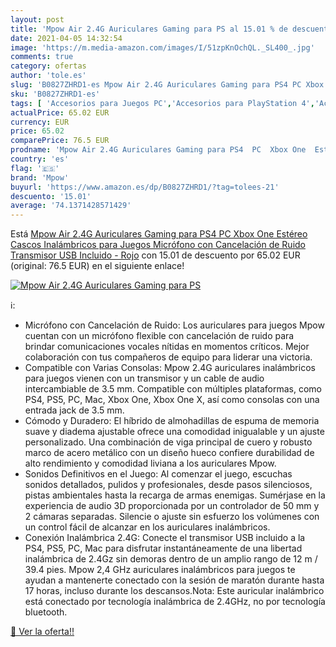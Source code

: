 ```yaml
---
layout: post
title: 'Mpow Air 2.4G Auriculares Gaming para PS al 15.01 % de descuento'
date: 2021-04-05 14:32:54
image: 'https://m.media-amazon.com/images/I/51zpKnOchQL._SL400_.jpg'
comments: true
category: ofertas
author: 'tole.es'
slug: 'B0827ZHRD1-es Mpow Air 2.4G Auriculares Gaming para PS4 PC Xbox One...'
sku: 'B0827ZHRD1-es'
tags: [ 'Accesorios para Juegos PC','Accesorios para PlayStation 4','Accesorios para Xbox 360','Accesorios para Xbox One','Auriculares gaming con micrófono para PlayStation 4','Hardware y juegos para PlayStation 4','Hardware y juegos para Xbox 360','Hardware y juegos para Xbox One','Juegos y Accesorios para PC','Sistemas precursores y micro consolas','Videojuegos','mpow','ps4','xbox', ]
actualPrice: 65.02 EUR
currency: EUR
price: 65.02
comparePrice: 76.5 EUR
prodname: 'Mpow Air 2.4G Auriculares Gaming para PS4  PC  Xbox One  Estéreo Cascos Inalámbricos para Juegos  Micrófono con Cancelación de Ruido Transmisor USB Incluido - Rojo'
country: 'es'
flag: '🇪🇸'
brand: 'Mpow'
buyurl: 'https://www.amazon.es/dp/B0827ZHRD1/?tag=tolees-21'
descuento: '15.01'
average: '74.1371428571429'
---
```


Está [Mpow Air 2.4G Auriculares Gaming para PS4  PC  Xbox One  Estéreo Cascos Inalámbricos para Juegos  Micrófono con Cancelación de Ruido Transmisor USB Incluido - Rojo](https://www.amazon.es/dp/B0827ZHRD1/?tag=tolees-21) con 15.01 de descuento por 65.02 EUR (original: 76.5 EUR) en el siguiente enlace!

[![Mpow Air 2.4G Auriculares Gaming para PS](https://m.media-amazon.com/images/I/51zpKnOchQL._SL400_.jpg)](https://www.amazon.es/dp/B0827ZHRD1/?tag=tolees-21)

ℹ️:

- Micrófono con Cancelación de Ruido: Los auriculares para juegos Mpow cuentan con un micrófono flexible con cancelación de ruido para brindar comunicaciones vocales nítidas en momentos críticos. Mejor colaboración con tus compañeros de equipo para liderar una victoria.
- Compatible con Varias Consolas: Mpow 2.4G auriculares inalámbricos para juegos vienen con un transmisor y un cable de audio intercambiable de 3.5 mm. Compatible con múltiples plataformas, como PS4, PS5, PC, Mac, Xbox One, Xbox One X, así como consolas con una entrada jack de 3.5 mm.
- Cómodo y Duradero: El híbrido de almohadillas de espuma de memoria suave y diadema ajustable ofrece una comodidad inigualable y un ajuste personalizado. Una combinación de viga principal de cuero y robusto marco de acero metálico con un diseño hueco confiere durabilidad de alto rendimiento y comodidad liviana a los auriculares Mpow.
- Sonidos Definitivos en el Juego: Al comenzar el juego, escuchas sonidos detallados, pulidos y profesionales, desde pasos silenciosos, pistas ambientales hasta la recarga de armas enemigas. Sumérjase en la experiencia de audio 3D proporcionada por un controlador de 50 mm y 2 cámaras separadas. Silencie o ajuste sin esfuerzo los volúmenes con un control fácil de alcanzar en los auriculares inalámbricos.
- Conexión Inalámbrica 2.4G: Conecte el transmisor USB incluido a la PS4, PS5, PC, Mac para disfrutar instantáneamente de una libertad inalámbrica de 2.4Gz sin demoras dentro de un amplio rango de 12 m / 39.4 pies. Mpow 2,4 GHz auriculares inalámbricos para juegos te ayudan a mantenerte conectado con la sesión de maratón durante hasta 17 horas, incluso durante los descansos.Nota: Este auricular inalámbrico está conectado por tecnología inalámbrica de 2.4GHz, no por tecnología bluetooth.

[🛒 Ver la oferta!!](https://www.amazon.es/dp/B0827ZHRD1/?tag=tolees-21)
